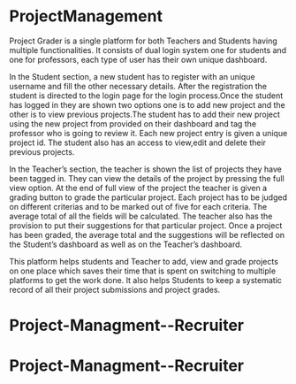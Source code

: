 # ProjectManagement
Project Grader is a single platform for both Teachers and Students having multiple functionalities.
It consists of dual login system one for students and one for professors, each type of user has their own unique dashboard. 

In the Student section, a new student has to register with an unique username and fill the other necessary details. After the registration the student is directed to the login page for the login process.Once the student has logged in they are shown two options one is to add new project and the other is to view previous projects.The student has to add their new project using the new project from provided on their dashboard and tag the professor who is going to review it. Each new project entry is given a unique project id. The student also has an access to view,edit and delete their previous projects.

In the Teacher’s section, the teacher is shown the list of projects they have been tagged in. They can view the details of the project by pressing the full view option. At the end of full view of the project the teacher is given a grading button to grade the particular project. Each project has to be judged on different criterias and to be marked out of five for each criteria. The average total of all the fields will be calculated. The teacher also has the provision to put their suggestions for that particular project. Once a project has been graded, the average total and the suggestions will be reflected on the Student’s dashboard as well as on the Teacher’s dashboard.

This platform helps students and Teacher to add, view and grade projects on one place which saves their time that is spent on switching to multiple platforms to get the work done. It also helps Students to keep a systematic record of all their project submissions and project grades.
# Project-Managment--Recruiter
# Project-Managment--Recruiter
